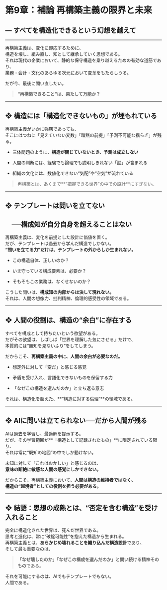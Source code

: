 # 第9章：補論  再構築主義の限界と未来

## ― すべてを構造化できるという幻想を越えて

---

再構築主義は、変化に即応するために、  
構造を壊し、組み直し、知として継承していく思想である。  
それは現代の企業において、静的な保守構造を乗り越えるための有効な道筋であり、  
業務・会計・文化のあらゆる次元において変革をもたらしうる。

だが今、最後に問い直したい。

> **“再構築できること”は、果たして万能か？**

---

## ❖ 構造には「構造化できないもの」が埋もれている

再構築主義がいかに強靱であっても、  
そこにはつねに「見えていない変数」「暗黙の前提」「予測不可能な揺らぎ」が残る。

- 三体問題のように、**構造が閉じていないとき、予測は成立しない**
    
- 人間の判断には、経験でも論理でも説明しきれない「勘」が含まれる
    
- 組織の文化には、数値化できない“気配”や“空気”が流れている
    

> 再構築とは、あくまで**“把握できる世界”の中での設計**にすぎない。

---

## ❖ テンプレートは問いを立てない

## 　──構成知が自分自身を超えることはない

再構築主義は、変化を前提とした設計に価値を置く。  
だが、テンプレートは過去から学んだ構造でしかない。  
**“問いを立てる力”だけは、テンプレートの外からしか生まれない。**

- この構造自体、正しいのか？
    
- いま守っている構成要素は、必要か？
    
- そもそもこの業務は、なくせないのか？
    

こうした問いは、**構成知の内部からは決して現れない。**  
それは、人間の想像力、批判精神、倫理的感受性の領域である。

---

## ❖ 人間の役割は、構造の“余白”に存在する

すべてを構成として持ちたいという欲望がある。  
だがその欲望は、しばしば「世界を理解した気にさせる」だけで、  
本質的には“無知を見ないふり”をしてしまう。

だからこそ、**再構築主義の中に、人間の余白が必要なのだ。**

- 想定外に対して「変だ」と感じる感覚
    
- 矛盾を受け入れ、言語化できないものを保留する力
    
- 「なぜこの構造を選んだのか」と立ち返る意志
    

それは、構造化を超えた、**“構造に対する倫理”**の領域である。

---

## ❖ AIに問いは立てられない──だから人間が残る

AIは過去を学習し、最適解を提示する。  
だが、その学習範囲が**「構造として記録されたもの」**に限定されている限り、  
それは常に“既知の地図”の中でしか動けない。

未知に対して「これはおかしい」と感じるのは、  
**意味の断絶に敏感な人間の感覚にしかできない。**

だからこそ、再構築主義において、**人間は構造の維持者ではなく、  
構造の“越境者”としての役割を担う必要がある。**

---

## ❖ 結語：思想の成熟とは、“否定を含む構造”を受け入れること

完全に構造化された世界は、死んだ世界である。  
思考と進化は、常に“破綻可能性”を抱えた構造から生まれる。  
再構築主義とは、**あらかじめ壊れることを織り込んだ構造設計**であり、  
そして最も重要なのは、

> **「なぜ壊したのか」「なぜこの構成を選んだのか」と問い続ける精神そのもの**である。

それを可能にするのは、AIでもテンプレートでもない。  
人間である。